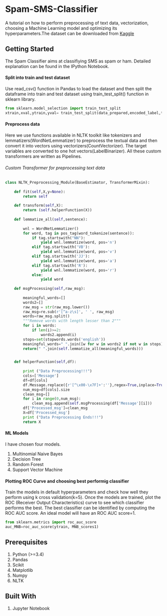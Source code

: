 # Spam-SMS-Classifier
A tutorial on how to perform preprocessing of text data, vectorization, choosing a Machine Learning model and optimizing its hyperparameters.The dataset can be downloaded from [Kaggle](https://www.kaggle.com/uciml/sms-spam-collection-dataset/data)

## Getting Started
The Spam Classifier aims at classifiying SMS as spam or ham. Detailed explanation can be found in the IPython Notebook.

#### Split into train and test dataset
Use read_csv() function in Pandas to load the dataset and then split the dataframe into train and test dataset using train_test_split() function in sklearn library.
```python
from sklearn.model_selection import train_test_split
xtrain,xval,ytrain,yval= train_test_split(data_prepared,encoded_label,test_size=0.2, random_state=42)
```
#### Preprocess data
Here we use functions available in NLTK toolkit like tokenizers and lemmatizers(WordNetLemmatizer) to preprocess the textual data and then convert it into vectors using vectorizers(CountVectorizer). The target variables are converted to one hot vectors(LabelBinarizer). All these custom transformers are written as Pipelines.

###### Custom Transformer for preprocessing text data

```python
class NLTK_Preprocessing_Module(BaseEstimator, TransformerMixin):
    
    def fit(self,X,y=None):
        return self
    
    def transform(self,X):
        return (self.helperFunction(X))
    
    def lemmatize_all(self,sentence):
        
        wnl = WordNetLemmatizer()
        for word, tag in pos_tag(word_tokenize(sentence)):
            if tag.startswith("NN"):
                yield wnl.lemmatize(word, pos='n')
            elif tag.startswith('VB'):
                yield wnl.lemmatize(word, pos='v')
            elif tag.startswith('JJ'):
                yield wnl.lemmatize(word, pos='a')
            elif tag.startswith('R'):
                yield wnl.lemmatize(word, pos='r')
            else:
                yield word
            
    def msgProcessing(self,raw_msg):
        
        meaningful_words=[]
        words2=[]
        raw_msg = str(raw_msg.lower())
        raw_msg=re.sub(r'[^a-z\s]', ' ', raw_msg)
        words=raw_msg.split()
        """Remove words with length lesser than 2"""
        for i in words:
            if len(i)>=2:
                words2.append(i)
        stops=set(stopwords.words('english'))
        meaningful_words=" ".join([w for w in words2 if not w in stops])
        return(" ".join(self.lemmatize_all(meaningful_words)))


    def helperFunction(self,df):
        
        print ("Data Preprocessing!!!")
        cols=['Message']
        df=df[cols]
        df.Message.replace({r'[^\x00-\x7F]+':''},regex=True,inplace=True)
        num_msg=df[cols].size
        clean_msg=[]
        for i in range(0,num_msg):
            clean_msg.append(self.msgProcessing(df['Message'][i]))
        df['Processed_msg']=clean_msg
        X=df['Processed_msg']
        print ("Data Preprocessing Ends!!!")
        return X
```
#### ML Models

I have chosen four models.
1. Multinomial Naive Bayes
2. Decision Tree
3. Random Forest
4. Support Vector Machine

#### Plotting ROC Curve and choosing best performig classifier

Train the models in default hyperparameters and check how well they perform using k cross validation(k=5). Once the models are trained, plot the ROC (Receiver Output Characteristics) curve to see which classifier performs the best. The best classifier can be identified by computing the ROC AUC score. An ideal model will have an ROC AUC score=1.

```python
from sklearn.metrics import roc_auc_score
auc_MNB=roc_auc_score(ytrain, MNB_scores1)
```
## Prerequisites
1. Python (>=3.4)
2. Pandas
3. Scikit
4. Matplotlib
5. Numpy
6. NLTK

## Built With
1. Jupyter Notebook
